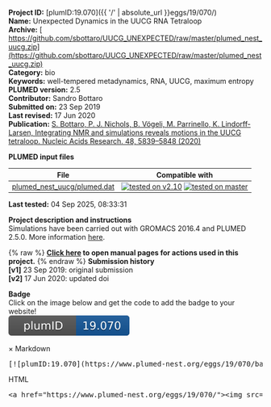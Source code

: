 **Project ID:** [plumID:19.070]({{ '/' | absolute_url }}eggs/19/070/)  
**Name:**  Unexpected Dynamics in the UUCG RNA Tetraloop  
**Archive:** [ https://github.com/sbottaro/UUCG_UNEXPECTED/raw/master/plumed_nest_uucg.zip](https://github.com/sbottaro/UUCG_UNEXPECTED/raw/master/plumed_nest_uucg.zip)  
**Category:**  bio  
**Keywords:**  well-tempered metadynamics, RNA, UUCG, maximum entropy  
**PLUMED version:**  2.5  
**Contributor:**  Sandro Bottaro  
**Submitted on:** 23 Sep 2019  
**Last revised:** 17 Jun 2020  
**Publication:** [S. Bottaro, P. J. Nichols, B. Vögeli, M. Parrinello, K. Lindorff-Larsen, Integrating NMR and simulations reveals motions in the UUCG tetraloop. Nucleic Acids Research. 48, 5839–5848 (2020)](http://dx.doi.org/10.1093/nar/gkaa399)  
  
**PLUMED input files**  
  
| File     | Compatible with |  
|:--------:|:--------:|  
| [plumed_nest_uucg/plumed.dat](./data/plumed_nest_uucg/plumed.dat.md) |  [![tested on v2.10](https://img.shields.io/badge/v2.10-passing-green.svg)](data/plumed_nest_uucg/plumed.dat.plumed.stderr) [![tested on master](https://img.shields.io/badge/master-passing-green.svg)](data/plumed_nest_uucg/plumed.dat.plumed_master.stderr) |  
  
**Last tested:**  04 Sep 2025, 08:33:31
  
**Project description and instructions**  
Simulations have been carried out with GROMACS 2016.4 and PLUMED 2.5.0. More information [here](https://www.biorxiv.org/content/10.1101/690412v2). 

  
{% raw %}
<b><a href="https://www.plumed.org/doc-master/user-doc/html/actionlist/?actions=DISTANCE,MOLINFO,RMSD,TORSION,ERMSD,WHOLEMOLECULES,PRINT,METAD" target="_blank">Click here</a> to open manual pages for actions used in this project.</b>
{% endraw %}
**Submission history**  
**[v1]** 23 Sep 2019: original submission  
**[v2]** 17 Jun 2020: updated doi  
  
**Badge**  
Click on the image below and get the code to add the badge to your website!  
<img src="./badge.svg" alt="plumeDnest:19.070" id="myBtn" class="badge">
<div id="myModal" class="modal">
  <div class="modal-content">
    <span class="close">&times;</span>
    Markdown<pre>[![plumID:19.070](https://www.plumed-nest.org/eggs/19/070/badge.svg)](https://www.plumed-nest.org/eggs/19/070/)</pre>
    HTML<pre>&lt;a href="https://www.plumed-nest.org/eggs/19/070/"&gt;&lt;img src="https://www.plumed-nest.org/eggs/19/070/badge.svg" alt="plumID:19.070"&gt;&lt;/a&gt;</pre>
  </div>
</div>
